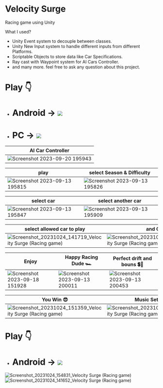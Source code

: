 # Velocity Surge 
Racing game using Unity

 What I used?
 - Unity Event system to decouple between classes.
 - Unity New Input system to handle different inputs from different Platforms.
 - Scriptable Objects to store data like Car Specifications.
 - Ray cast with Waypoint system for AI Cars Controller.
 - and many more. feel free to ask any question about this project.

# Play 👇
 - # Android ->  [![](https://img.shields.io/badge/Google_Play-yellow.svg)](https://play.google.com/store/apps/details?id=com.Abdullah.CrazyFast)
 - # PC ->    [![](https://img.shields.io/badge/Itch.io-red.svg)](https://abdullah000.itch.io/velocity-surge)

   

|   AI Car Controller                           |                                                                   
| ----------------------------------- | 
|![Screenshot 2023-09-20 195943](https://github.com/Abdullah165/Crazy_Fast/assets/63372032/4c5790aa-953d-470a-b851-3574fee2f64b) | 



| play               | select Season & Difficulty               |
| ---------------------- | ---------------------- |
|![Screenshot 2023-09-13 195815](https://github.com/Abdullah165/Crazy_Fast/assets/63372032/24d5694f-e352-4235-aada-2d58eb8bb3c4) | ![Screenshot 2023-09-13 195826](https://github.com/Abdullah165/Crazy_Fast/assets/63372032/99a2fdb7-aa75-41df-aa8b-0680d4b4d694) |

| select car               | select another car           |
| ---------------------- | ---------------------- |
|![Screenshot 2023-09-13 195847](https://github.com/Abdullah165/Crazy_Fast/assets/63372032/5b4dc4b2-2150-4328-99c8-8304fd21df56) | ![Screenshot 2023-09-13 195909](https://github.com/Abdullah165/Crazy_Fast/assets/63372032/a96f4119-5436-4e6b-8dd9-6106c8f42cca) |

| select allowed car to play               | and Go          |
| ---------------------- | ---------------------- |
|![Screenshot_20231024_141719_Velocity Surge (Racing game)](https://github.com/Abdullah165/Velocity-Surge/assets/63372032/a4858c93-f9f5-4710-b929-9fea2e582e4d) |![Screenshot_20231024_141730_Velocity Surge (Racing game)](https://github.com/Abdullah165/Velocity-Surge/assets/63372032/3acd9651-15d2-4334-94e0-39a5599b96b2) |

| Enjoy        | Happy Racing Dude 🏎️| Perfect drift and bouns 💲💸|
| ---------------------- | ---------------------- | --------------------------|
|![Screenshot 2023-09-18 151928](https://github.com/Abdullah165/Crazy_Fast/assets/63372032/3b32a6b7-d920-4ac4-b69f-3f9e2a1982a8) |![Screenshot 2023-09-13 200011](https://github.com/Abdullah165/Crazy_Fast/assets/63372032/942239f9-94fb-4da4-a927-ec8ae24dfe4c) |![Screenshot 2023-09-13 200453](https://github.com/Abdullah165/Crazy_Fast/assets/63372032/e58a29b7-d044-4db8-97d0-d78ff7aad802)|



| You Win 😎        |  Music Settings 🎶 |Pause 🤨|
| ---------------------- | ---------------------- | --------------------------|
|![Screenshot_20231024_151359_Velocity Surge (Racing game)](https://github.com/Abdullah165/Velocity-Surge/assets/63372032/08b1bcfb-b62e-4774-9b9b-9f1402842582) |![Screenshot_20231024_141826_Velocity Surge (Racing game)](https://github.com/Abdullah165/Velocity-Surge/assets/63372032/3d3a22ef-44ae-4e92-8e2d-47632b5b6523)|![Screenshot_20231024_141819_Velocity Surge (Racing game)](https://github.com/Abdullah165/Velocity-Surge/assets/63372032/875d80c0-191c-47e7-b649-552222f797e5)|






# Play 👇
 - # Android -> [![](https://img.shields.io/badge/Google_Play-yellow.svg)](https://play.google.com/store/apps/details?id=com.Abdullah.CrazyFast)
![Screenshot_20231024_154831_Velocity Surge (Racing game)](https://github.com/Abdullah165/Velocity-Surge/assets/63372032/a760c6cb-dbea-4586-8295-8a73e9834726)
![Screenshot_20231024_141652_Velocity Surge (Racing game)](https://github.com/Abdullah165/Velocity-Surge/assets/63372032/db4a7aa7-c9c0-4d3d-8ef8-fe90df94ed33)



